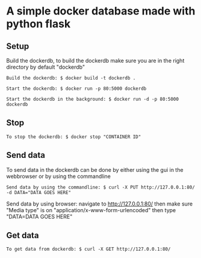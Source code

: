 # A simple docker database made with python flask

## Setup
Build the dockerdb, to build the dockerdb make sure you are in the right directory by default "dockerdb"

    Build the dockerdb: $ docker build -t dockerdb .

    Start the dockerdb: $ docker run -p 80:5000 dockerdb

    Start the dockerdb in the background: $ docker run -d -p 80:5000 dockerdb

## Stop
    To stop the dockerdb: $ docker stop "CONTAINER ID"

## Send data
To send data in the dockerdb can be done by either using the gui in the webbrowser or by using the commandline

    Send data by using the commandline: $ curl -X PUT http://127.0.0.1:80/ -d DATA="DATA GOES HERE"

Send data by using browser: navigate to http://127.0.0.1:80/ then make sure "Media type" is on "application/x-www-form-urlencoded" then type "DATA=DATA GOES HERE"

## Get data
    To get data from dockerdb: $ curl -X GET http://127.0.0.1:80/
